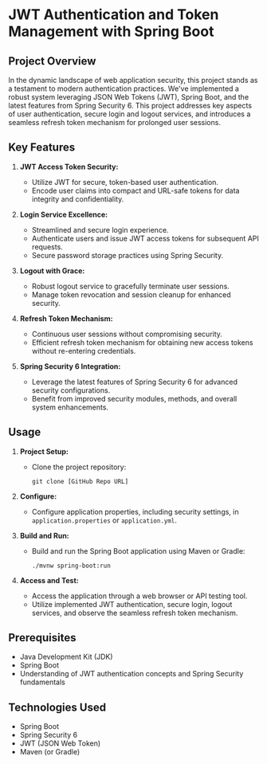 # JWT Authentication and Token Management with Spring Boot


## Project Overview

In the dynamic landscape of web application security, this project stands as a testament to modern authentication practices. We've implemented a robust system leveraging JSON Web Tokens (JWT), Spring Boot, and the latest features from Spring Security 6. This project addresses key aspects of user authentication, secure login and logout services, and introduces a seamless refresh token mechanism for prolonged user sessions.

## Key Features

1. **JWT Access Token Security:**
   - Utilize JWT for secure, token-based user authentication.
   - Encode user claims into compact and URL-safe tokens for data integrity and confidentiality.

2. **Login Service Excellence:**
   - Streamlined and secure login experience.
   - Authenticate users and issue JWT access tokens for subsequent API requests.
   - Secure password storage practices using Spring Security.

3. **Logout with Grace:**
   - Robust logout service to gracefully terminate user sessions.
   - Manage token revocation and session cleanup for enhanced security.

4. **Refresh Token Mechanism:**
   - Continuous user sessions without compromising security.
   - Efficient refresh token mechanism for obtaining new access tokens without re-entering credentials.

5. **Spring Security 6 Integration:**
   - Leverage the latest features of Spring Security 6 for advanced security configurations.
   - Benefit from improved security modules, methods, and overall system enhancements.

## Usage

1. **Project Setup:**
   - Clone the project repository:
     ```shell
     git clone [GitHub Repo URL]
     ```

2. **Configure:**
   - Configure application properties, including security settings, in `application.properties` or `application.yml`.

3. **Build and Run:**
   - Build and run the Spring Boot application using Maven or Gradle:
     ```shell
     ./mvnw spring-boot:run
     ```

4. **Access and Test:**
   - Access the application through a web browser or API testing tool.
   - Utilize implemented JWT authentication, secure login, logout services, and observe the seamless refresh token mechanism.

## Prerequisites

- Java Development Kit (JDK)
- Spring Boot
- Understanding of JWT authentication concepts and Spring Security fundamentals

## Technologies Used

- Spring Boot
- Spring Security 6
- JWT (JSON Web Token)
- Maven (or Gradle)

